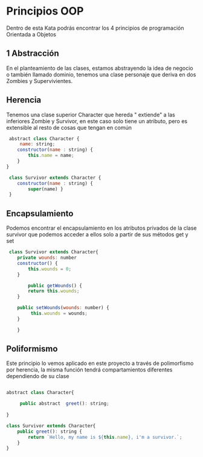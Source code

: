 # Principios OOP

Dentro de esta Kata podrás encontrar los 4 principios de programación Orientada a Objetos


## 1 Abstracción

En el planteamiento de las clases, estamos abstrayendo la idea de negocio o también llamado dominio, tenemos una clase personaje que deriva en dos Zombies y Supervivientes.

## Herencia
Tenemos una clase superior Character que hereda " extiende" a las inferiores Zombie y Survivor, en este caso solo tiene un atributo, pero es extensible al resto de cosas que tengan en común

``` JavaScript
 abstract class Character {
     name: string;
    constructor(name : string) {
        this.name = name;
    }   
}

 class Survivor extends Character {
    constructor(name : string) {
        super(name) }
 }


```
## Encapsulamiento

Podemos encontrar el encapsulamiento en los atributos privados de la clase survivor que podemos acceder a ellos solo a partir de sus métodos get y set 

``` JavaScript
 class Survivor extends Character{
    private wounds: number 
    constructor() {
        this.wounds = 0;
    }

        public getWounds() {
        return this.wounds;
    }

    public setWounds(wounds: number) {
         this.wounds = wounds;
    }

    }


```

## Poliformismo
Este principio lo vemos aplicado en este proyecto a través de polimorfismo por herencia, la misma función tendrá compartamientos diferentes dependiendo de su clase



``` JavaScript

abstract class Character{

     public abstract  greet(): string;
 
}

class Survivor extends Character{
    public greet(): string {
        return `Hello, my name is ${this.name}, i'm a survivor.`;
    }
}



```